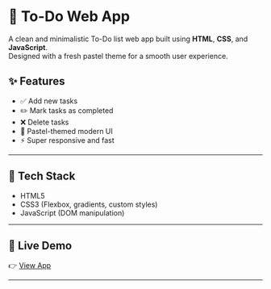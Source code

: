 # 🌿 To-Do Web App

A clean and minimalistic To-Do list web app built using **HTML**, **CSS**, and **JavaScript**.  
Designed with a fresh pastel theme for a smooth user experience.



## ✨ Features
- ✅ Add new tasks
- ✏️ Mark tasks as completed
- ❌ Delete tasks
- 🎨 Pastel-themed modern UI
- ⚡ Super responsive and fast

---

## 📂 Tech Stack

- HTML5
- CSS3 (Flexbox, gradients, custom styles)
- JavaScript (DOM manipulation)

---
## 🔗 Live Demo
👉 [View App](https://nikita0x01.github.io/TODO-app/)

---


